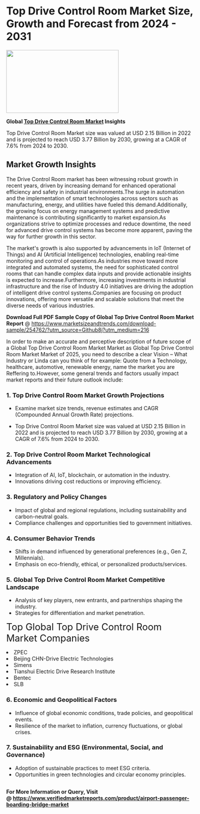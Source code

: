 <H1>Top Drive Control Room Market Size, Growth and Forecast from 2024 - 2031</H1><img class="aligncenter size-medium wp-image-584254" src="https://thirdeyenews.in/wp-content/uploads/2024/09/Global-Market-Research-300x168.jpeg" alt="" width="300" height="168" /><p><strong>Global&nbsp;<a href="https://www.marketsizeandtrends.com/download-sample/254762/?utm_source=Github8j?utm_medium=216">Top Drive Control Room Market</a> Insights</strong></p><p>Top Drive Control Room Market size was valued at USD 2.15 Billion in 2022 and is projected to reach USD 3.77 Billion by 2030, growing at a CAGR of 7.6% from 2024 to 2030.</p><p><h2>Market Growth Insights</h2> <p>The Drive Control Room market has been witnessing robust growth in recent years, driven by increasing demand for enhanced operational efficiency and safety in industrial environments.The surge in automation and the implementation of smart technologies across sectors such as manufacturing, energy, and utilities have fueled this demand.Additionally, the growing focus on energy management systems and predictive maintenance is contributing significantly to market expansion.As organizations strive to optimize processes and reduce downtime, the need for advanced drive control systems has become more apparent, paving the way for further growth in this sector.</p> <p>The market's growth is also supported by advancements in IoT (Internet of Things) and AI (Artificial Intelligence) technologies, enabling real-time monitoring and control of operations.As industries move toward more integrated and automated systems, the need for sophisticated control rooms that can handle complex data inputs and provide actionable insights is expected to increase.Furthermore, increasing investments in industrial infrastructure and the rise of Industry 4.0 initiatives are driving the adoption of intelligent drive control systems.Companies are focusing on product innovations, offering more versatile and scalable solutions that meet the diverse needs of various industries.</p> <p><span class=""><strong>Download Full PDF Sample Copy of Global Top Drive Control Room Market Report</strong> @ <a href="https://www.marketsizeandtrends.com/download-sample/254762/?utm_source=Github8j?utm_medium=216" target="_blank">https://www.marketsizeandtrends.com/download-sample/254762/?utm_source=Github8j?utm_medium=216</a></span></p><p>In order to make an accurate and perceptive description of future scope of a Global&nbsp;Top Drive Control Room Market Market as Global&nbsp;Top Drive Control Room Market Market of 2025, you need to describe a clear Vision &ndash; What Industry or Linda can you think of for example: Quote from a Technology, healthcare, automotive, renewable energy, name the market you are Reffering to.However, some general trends and factors usually impact market reports and their future outlook include:</p><h3>1.&nbsp;<strong>Top Drive Control Room Market Growth Projections</strong></h3><ul><li>Examine market size trends, revenue estimates and CAGR (Compounded Annual Growth Rate) projections.</li><li><p>Top Drive Control Room Market size was valued at USD 2.15 Billion in 2022 and is projected to reach USD 3.77 Billion by 2030, growing at a CAGR of 7.6% from 2024 to 2030.</p></li></ul><h3>2.&nbsp;<strong>Top Drive Control Room Market Technological Advancements</strong></h3><ul><li>Integration of AI, IoT, blockchain, or automation in the industry.</li><li>Innovations driving cost reductions or improving efficiency.</li></ul><h3>3.&nbsp;<strong>Regulatory and Policy Changes</strong></h3><ul><li>Impact of global and regional regulations, including sustainability and carbon-neutral goals.</li><li>Compliance challenges and opportunities tied to government initiatives.</li></ul><h3>4.&nbsp;<strong>Consumer Behavior Trends</strong></h3><ul><li>Shifts in demand influenced by generational preferences (e.g., Gen Z, Millennials).</li><li>Emphasis on eco-friendly, ethical, or personalized products/services.</li></ul><h3>5.&nbsp;<strong>Global Top Drive Control Room Market Competitive Landscape</strong></h3><ul><li>Analysis of key players, new entrants, and partnerships shaping the industry.</li><li>Strategies for differentiation and market penetration.</li></ul><p data-pm-slice="1 1 []"><span style="color: inherit; font-family: inherit; font-size: 25px;">Top Global Top Drive Control Room Market Companies</span></p><div class="" data-test-id=""><p><li>ZPEC</li><li> Beijing CHN-Drive Electric Technologies</li><li> Simens</li><li> Tianshui Electric Drive Research Institute</li><li> Bentec</li><li> SLB</li></p></div><h3>6.&nbsp;<strong>Economic and Geopolitical Factors</strong></h3><ul><li>Influence of global economic conditions, trade policies, and geopolitical events.</li><li>Resilience of the market to inflation, currency fluctuations, or global crises.</li></ul><h3>7.&nbsp;<strong>Sustainability and ESG (Environmental, Social, and Governance)</strong></h3><ul><li>Adoption of sustainable practices to meet ESG criteria.</li><li>Opportunities in green technologies and circular economy principles.</li></ul><h2><strong style="font-size: 14px;">For More Information or Query, Visit @&nbsp;</strong><a style="background-color: #ffffff; font-size: 14px;" href="https://www.marketsizeandtrends.com/report/top-drive-control-room-market/" target="_blank">https://www.verifiedmarketreports.com/product/airport-passenger-boarding-bridge-market</a></h2>